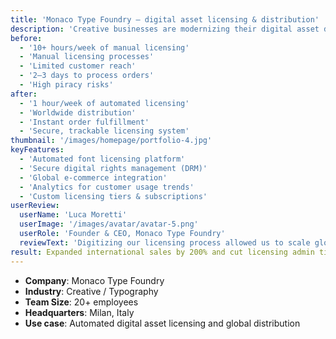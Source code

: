 ```yaml
---
title: 'Monaco Type Foundry – digital asset licensing & distribution'
description: 'Creative businesses are modernizing their digital asset distribution with licensing platforms that ensure security, streamline customer experiences, and unlock new revenue opportunities.'
before:
  - '10+ hours/week of manual licensing'
  - 'Manual licensing processes'
  - 'Limited customer reach'
  - '2–3 days to process orders'
  - 'High piracy risks'
after:
  - '1 hour/week of automated licensing'
  - 'Worldwide distribution'
  - 'Instant order fulfillment'
  - 'Secure, trackable licensing system'
thumbnail: '/images/homepage/portfolio-4.jpg'
keyFeatures:
  - 'Automated font licensing platform'
  - 'Secure digital rights management (DRM)'
  - 'Global e-commerce integration'
  - 'Analytics for customer usage trends'
  - 'Custom licensing tiers & subscriptions'
userReview:
  userName: 'Luca Moretti'
  userImage: '/images/avatar/avatar-5.png'
  userRole: 'Founder & CEO, Monaco Type Foundry'
  reviewText: 'Digitizing our licensing process allowed us to scale globally without sacrificing security. Clients get instant access, and we gain insights into how our fonts are used.'
result: Expanded international sales by 200% and cut licensing admin time by 90%
---
```


- **Company**: Monaco Type Foundry
- **Industry**: Creative / Typography
- **Team Size**: 20+ employees
- **Headquarters**: Milan, Italy
- **Use case**: Automated digital asset licensing and global distribution
